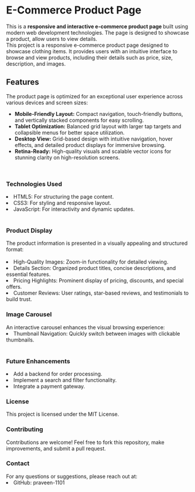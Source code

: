 # E-Commerce Product Page
This is a <strong>responsive and interactive e-commerce product page
</strong> built using modern web development technologies. The page is designed to showcase a product, allow users to view details.<br>
This project is a responsive e-commerce product page designed to showcase clothing items. It provides users with an intuitive interface to browse and view products, including their details such as price, size, description, and images.<br>
## Features
The product page is optimized for an exceptional user experience across various devices and screen sizes:<br>
- **Mobile-Friendly Layout:** Compact navigation, touch-friendly buttons, and vertically stacked components for easy scrolling.<br>
- **Tablet Optimization:** Balanced grid layout with larger tap targets and collapsible menus for better space utilization.<br>
- **Desktop View:** Grid-based design with intuitive navigation, hover effects, and detailed product displays for immersive browsing.<br>
- **Retina-Ready:** High-quality visuals and scalable vector icons for stunning clarity on high-resolution screens.
<br>
<h3>Technologies Used</h3>
<li>HTML5: For structuring the page content.</li>
<li>CSS3: For styling and responsive layout.</li>
<li>JavaScript: For interactivity and dynamic updates.</li><br>
<h3>Product Display</h3>
The product information is presented in a visually appealing and structured format:<br><br>
<li>High-Quality Images: Zoom-in functionality for detailed viewing.</li>
<li>Details Section: Organized product titles, concise descriptions, and essential features.</li>
<li>Pricing Highlights: Prominent display of pricing, discounts, and special offers.</li>
<li>Customer Reviews: User ratings, star-based reviews, and testimonials to build trust.</li>
<h3>Image Carousel</h3>
An interactive carousel enhances the visual browsing experience:<br>
<li>Thumbnail Navigation: Quickly switch between images with clickable thumbnails.</li><br>
<h3>Future Enhancements</h3>
<li>Add a backend for order processing.</li>
<li>Implement a search and filter functionality.</li>
<li>Integrate a payment gateway.</li>
<h3>License</h3>
This project is licensed under the MIT License.
<h3>Contributing</h3>
Contributions are welcome! Feel free to fork this repository, make improvements, and submit a pull request.

<h3>Contact</h3>
For any questions or suggestions, please reach out at:
<li>GitHub: praveen-1101</li>